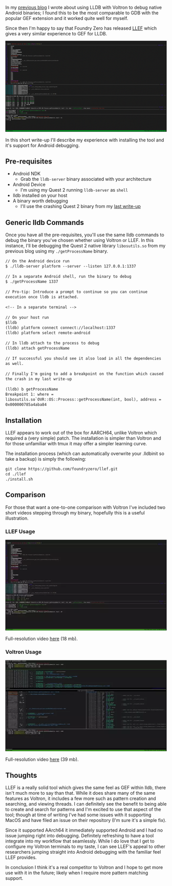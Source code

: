In my [previous blog](https://datalocaltmp.github.io/debugging-android-with-lldb.html) I wrote about using LLDB with Voltron to debug native Android binaries; I found this to be the most comparable to GDB with the popular GEF extension and it worked quite well for myself.

Since then I'm happy to say that Foundry Zero has released [LLEF](https://github.com/foundryzero/llef) which gives a very similar experience to GEF for LLDB.

![llef](https://raw.githubusercontent.com/datalocaltmp/datalocaltmp.github.io/main/_posts/llef.png)

In this short write-up I'll describe my experience with installing the tool and it's support for Android debugging.

## Pre-requisites

* Android NDK
    * Grab the `lldb-server` binary associated with your architecture
* Android Device
    * I'm using my Quest 2 running `lldb-server` as `shell` 
* lldb installed on your host
* A binary worth debugging 
    * I'll use the crashing Quest 2 binary from my [last write-up](https://datalocaltmp.github.io/visualizing-android-code-coverage-pt-2.html)

## Generic lldb Commands

Once you have all the pre-requisites, you'll use the same lldb commands to debug the binary you've chosen whether using Voltron or LLEF. In this instance, I'll be debugging the Quest 2 native library `libosutils.so` from my previous blog using my `./getProcessName` binary.

```
// On the Android device run
$ ./lldb-server platform --server --listen 127.0.0.1:1337

// In a separate Android shell, run the binary to debug
$ ./getProcessName 1337

// Pro-tip: Introduce a prompt to continue so you can continue execution once lldb is attached.

<!-- In a separate terminal -->

// On your host run
$lldb
(lldb) platform connect connect://localhost:1337
(lldb) platform select remote-android

// In lldb attach to the process to debug
(lldb) attach getProcessName

// If successful you should see it also load in all the dependencies as well.

// Finally I'm going to add a breakpoint on the function which caused the crash in my last write-up

(lldb) b getProcessName
Breakpoint 1: where = libosutils.so`OVR::OS::Process::getProcessName(int, bool), address = 0x000000785a4aba84
```

## Installation

LLEF appears to work out of the box for AARCH64, unlike Voltron which required a (very simple) patch. The installation is simpler than Voltron and for those unfamiliar with tmux it may offer a simpler learning curve.

The installation process (which can automatically overwrite your .lldbinit so take a backup) is simply the following:

```
git clone https://github.com/foundryzero/llef.git
cd ./llef
./install.sh
```

## Comparison

For those that want a one-to-one comparison with Voltron I've included two short videos stepping through my binary, hopefully this is a useful illustration.

### LLEF Usage

![llef-use](https://raw.githubusercontent.com/datalocaltmp/datalocaltmp.github.io/main/_posts/llef-small-use.webp)

Full-resolution video [here](https://raw.githubusercontent.com/datalocaltmp/datalocaltmp.github.io/main/_posts/llef-use.webp) (18 mb).

### Voltron Usage

![voltron-use](https://raw.githubusercontent.com/datalocaltmp/datalocaltmp.github.io/main/_posts/voltron-small-use.webp)

Full-resolution video [here](https://raw.githubusercontent.com/datalocaltmp/datalocaltmp.github.io/main/_posts/voltron-use.webp) (39 mb).

## Thoughts

LLEF is a really solid tool which gives the same feel as GEF within lldb, there isn't much more to say than that. While it does share many of the same features as Voltron, it includes a few more such as pattern creation and searching, and viewing threads. I can definitely see the benefit to being able to create and search for patterns and I'm excited to use that aspect of the tool; though at time of writing I've had some issues with it supporting MacOS and have filed an issue on their repository (I'm sure it's a simple fix).

Since it supported AArch64 it immediately supported Android and I had no issue jumping right into debugging. Definitely refreshing to have a tool integrate into my workflow that seamlessly. While I do love that I get to configure my Voltron terminals to my taste, I can see LLEF's appeal to other researchers jumping straight into Android debugging with the familiar feel LLEF provides.

In conclusion I think it's a real competitor to Voltron and I hope to get more use with it in the future; likely when I require more pattern matching support.
